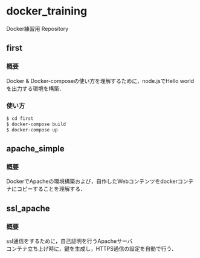 # docker_training
Docker練習用 Repository

## first
### 概要
Docker & Docker-composeの使い方を理解するために，node.jsでHello worldを出力する環境を構築．
### 使い方

```bash
$ cd first
$ docker-compose build
$ docker-compose up
```

## apache_simple
### 概要
DockerでApacheの環境構築および，自作したWebコンテンツをdockerコンテナにコピーすることを理解する．


## ssl_apache
### 概要
ssl通信をするために，自己証明を行うApacheサーバ  
コンテナ立ち上げ時に，鍵を生成し，HTTPS通信の設定を自動で行う．
